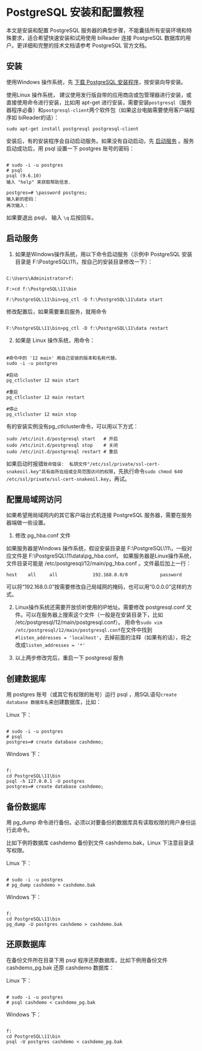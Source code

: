 # PostgreSQL 安装和配置教程

本文是安装和配置 PostgreSQL 服务器的典型步骤，不能囊括所有安装环境和特殊要求，适合希望快速安装和试用使用 biReader 连接 PostgreSQL 数据库的用户。更详细和完整的技术文档请参考 PostgreSQL 官方文档。

## 安装

使用Windows 操作系统，先 [下载 PostgreSQL 安装程序](https://www.enterprisedb.com/downloads/postgres-postgresql-downloads)，按安装向导安装。

使用Linux 操作系统， 建议使用发行版自带的应用商店或包管理器进行安装，或直接使用命令进行安装，比如用 apt-get 进行安装，需要安装```postgresql```（服务器程序必备）和```postgresql-client```两个软件包（如果这台电脑需要使用客户端程序如 biReader的话）：

```
sudo apt-get install postgresql postgresql-client
```

安装后，有的安装程序会自动启动服务。如果没有自动启动，先 [启动服务](#start) 。服务启动成功后，用 psql 设置一下 postgres 账号的密码：

```

# sudo -i -u postgres
# psql
psql (9.6.10)
输入 "help" 来获取帮助信息.

postgres=# \password postgres;
输入新的密码：
再次输入：

```

如果要退出 psql， 输入 ```\q``` 后按回车。

<h2 id=start>启动服务</h2>

1. 如果是Windows操作系统，用以下命令启动服务（示例中 PostgreSQL 安装目录是 F:\PostgreSQL\11\，按自己的安装目录修改一下）：

``` Dos命令

C:\Users\Administrator>f:

F:>cd f:\PostgreSQL\11\bin

F:\PostgreSQL\11\bin>pg_ctl -D f:\PostgreSQL\11\data start

```

修改配置后，如果需要重启服务，就用命令

``` Dos命令

F:\PostgreSQL\11\bin>pg_ctl -D f:\PostgreSQL\11\data restart

```

2. 如果是 Linux 操作系统，用命令：

```

#命令中的 '12 main' 用自己安装的版本和名称代替。
sudo -i -u postgres

#启动
pg_ctlcluster 12 main start 

#重启
pg_ctlcluster 12 main restart

#停止
pg_ctlcluster 12 main stop

```

有的安装实例没有pg_ctlcluster命令，可以用以下方式：

```
sudo /etc/init.d/postgresql start   # 开启
sudo /etc/init.d/postgresql stop    # 关闭
sudo /etc/init.d/postgresql restart # 重启
```

如果启动时报错```致命错误:  私钥文件"/etc/ssl/private/ssl-cert-snakeoil.key"具有由所在组或全局范围访问的权限```，先执行命令```sudo chmod 640 /etc/ssl/private/ssl-cert-snakeoil.key```，再试。

<h2 id=share>配置局域网访问</h2>

如果希望用局域网内的其它客户端台式机连接 PostgreSQL 服务器，需要在服务器端做一些设置。

1. 修改 pg_hba.conf 文件

如果服务器是Windows 操作系统，假设安装目录是 F:\PostgreSQL\11\，一般对应文件是 F:\PostgreSQL\11\data\pg_hba.conf。 如果服务器是Linux操作系统，文件目录可能是 /etc/postgresql/12/main/pg_hba.conf 。文件最后加上一行：
```
host    all     all             192.168.0.0/0            password
```
可以将“192.168.0.0”按需要修改自己局域网的掩码，也可以用“0.0.0.0”这样的方式。

2. Linux操作系统还需要开放侦听使用的IP地址。需要修改 postgresql.conf 文件。可以在服务器上搜索这个文件（一般是在安装目录下，比如 /etc/postgresql/12/main/postgresql.conf）。
用命令```sudo vim /etc/postgresql/12/main/postgresql.conf```在文件中找到```#listen_addresses = 'localhost'```，去掉前面的注释（如果有的话），将之改成```listen_addresses = '*'```

3. 以上两步修改完后，重启一下 postgresql 服务

## 创建数据库

用 postgres 账号（或其它有权限的账号）运行 psql ，用SQL语句```create database 数据库名```来创建数据库，比如：

Linux 下：

``` shell

# sudo -i -u postgres
# psql
postgres=# create database cashdemo;

```

Windows 下：

``` Dos

f:
cd PostgreSQL\11\bin
psql -h 127.0.0.1 -U postgres
postgres=# create database cashdemo;

```

## 备份数据库

用 pg_dump 命令进行备份。必须以对要备份的数据库具有读取权限的用户身份运行此命令。

比如下例将数据库 cashdemo 备份到文件  cashdemo.bak，Linux 下注意目录读写权限。

Linux 下：

```

# sudo -i -u postgres
# pg_dump cashdemo > cashdemo.bak

```

Windows 下：

``` Dos

f:
cd PostgreSQL\11\bin
pg_dump -U postgres cashdemo > cashdemo.bak

```

## 还原数据库

在备份文件所在目录下用 psql 程序还原数据库，比如下例用备份文件  cashdemo_pg.bak 还原 cashdemo 数据库：

Linux 下：

``` Shell

# sudo -i -u postgres
# psql cashdemo < cashdemo_pg.bak

```

Windows 下：

``` Dos

f:
cd PostgreSQL\11\bin
psql -U postgres cashdemo < cashdemo_pg.bak

```

